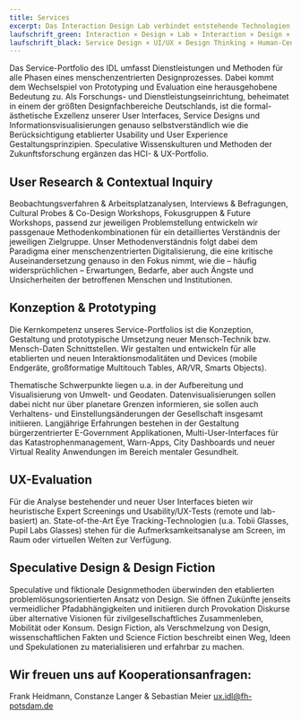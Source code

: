```yaml
---
title: Services
excerpt: Das Interaction Design Lab verbindet entstehende Technologien und digitale Daten aus allen Lebensbereichen zu nützlichen, ästhetisch hochwertigen, interaktiven Produkten, Systemen und Services. 
laufschrift_green: Interaction × Design × Lab × Interaction × Design × Lab × Interaction × Design × Lab
laufschrift_black: Service Design × UI/UX × Design Thinking × Human-Centered Design × Prototyping
---
```


Das Service-Portfolio des IDL umfasst Dienstleistungen und Methoden für alle Phasen eines menschenzentrierten Designprozesses. Dabei kommt dem Wechselspiel von Prototyping und Evaluation eine herausgehobene Bedeutung zu. Als Forschungs- und Dienstleistungseinrichtung, beheimatet in einem der größten Designfachbereiche Deutschlands, ist die formal-ästhetische Exzellenz unserer User Interfaces, Service Designs und Informationsvisualisierungen genauso selbstverständlich wie die Berücksichtigung etablierter Usability und User Experience Gestaltungsprinzipien. Speculative Wissenskulturen und Methoden der Zukunftsforschung ergänzen das HCI- & UX-Portfolio. 

## User Research & Contextual Inquiry 
Beobachtungsverfahren & Arbeitsplatzanalysen, Interviews & Befragungen, Cultural Probes & Co-Design Workshops, Fokusgruppen & Future Workshops, passend zur jeweiligen Problemstellung entwickeln wir passgenaue Methodenkombinationen für ein detailliertes Verständnis der jeweiligen Zielgruppe. Unser Methodenverständnis folgt dabei dem Paradigma einer menschenzentrierten Digitalisierung, die eine kritische Auseinandersetzung genauso in den Fokus nimmt, wie die – häufig widersprüchlichen – Erwartungen, Bedarfe, aber auch Ängste und Unsicherheiten der betroffenen Menschen und Institutionen.

## Konzeption & Prototyping 
Die Kernkompetenz unseres Service-Portfolios ist die Konzeption, Gestaltung und prototypische Umsetzung neuer Mensch-Technik bzw. Mensch-Daten Schnittstellen. Wir gestalten und entwickeln für alle etablierten und neuen Interaktionsmodalitäten und Devices (mobile Endgeräte, großformatige Multitouch Tables, AR/VR, Smarts Objects). 

Thematische Schwerpunkte liegen u.a. in der Aufbereitung und Visualisierung von Umwelt- und Geodaten. Datenvisualisierungen sollen dabei nicht nur über planetare Grenzen informieren, sie sollen auch Verhaltens- und Einstellungsänderungen der Gesellschaft insgesamt initiieren. Langjährige Erfahrungen bestehen in der Gestaltung bürgerzentrierter E-Government Applikationen, Multi-User-Interfaces für das Katastrophenmanagement, Warn-Apps, City Dashboards und neuer Virtual Reality Anwendungen im Bereich mentaler Gesundheit. 

## UX-Evaluation 
Für die Analyse bestehender und neuer User Interfaces bieten wir heuristische Expert Screenings und Usability/UX-Tests (remote und lab-basiert) an. State-of-the-Art Eye Tracking-Technologien (u.a. Tobii Glasses, Pupil Labs Glasses) stehen für die Aufmerksamkeitsanalyse am Screen, im Raum oder virtuellen Welten zur Verfügung. 

## Speculative Design & Design Fiction
Speculative und fiktionale Designmethoden überwinden den etablierten problemlösungsorientierten Ansatz von Design. Sie öffnen Zukünfte jenseits vermeidlicher Pfadabhängigkeiten und initiieren durch Provokation Diskurse über alternative Visionen für zivilgesellschaftliches Zusammenleben, Mobilität oder Konsum. Design Fiction, als Verschmelzung von Design, wissenschaftlichen Fakten und Science Fiction beschreibt einen Weg, Ideen und Spekulationen zu materialisieren und erfahrbar zu machen. 

## Wir freuen uns auf Kooperationsanfragen:
<div class="cta">
Frank Heidmann, Constanze Langer & Sebastian Meier
<a href="mailto:ux.idl@fh-potsdam.de">ux.idl@fh-potsdam.de</a>
</div>